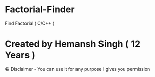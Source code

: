 # Factorial-Finder
Find Factorial ( C/C++ )
# Created by Hemansh Singh ( 12 Years )
😀
Disclaimer - You can use it for any purpose I gives you permission
